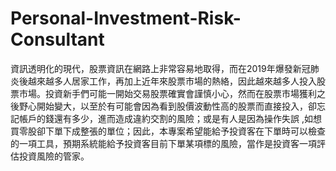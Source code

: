# Personal-Investment-Risk-Consultant
資訊透明化的現代，股票資訊在網路上非常容易地取得，而在2019年爆發新冠肺炎後越來越多人居家工作，再加上近年來股票市場的熱絡，因此越來越多人投入股票市場。投資新手們可能一開始交易股票確實會謹慎小心，然而在股票市場獲利之後野心開始變大，以至於有可能會因為看到股價波動性高的股票而直接投入，卻忘記帳戶的錢還有多少，進而造成違約交割的風險；或是有人是因為操作失誤 ,如想買零股卻下單下成整張的單位；因此，本專案希望能給予投資客在下單時可以檢查的一項工具，預期系統能給予投資客目前下單某項標的風險，當作是投資客一項評估投資風險的管家。
